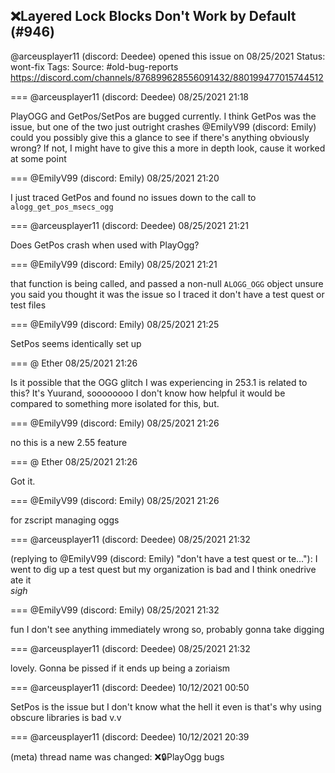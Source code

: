 ## ❌Layered Lock Blocks Don't Work by Default (#946)
@arceusplayer11 (discord: Deedee) opened this issue on 08/25/2021
Status: wont-fix
Tags: 
Source: #old-bug-reports https://discord.com/channels/876899628556091432/880199477015744512


=== @arceusplayer11 (discord: Deedee) 08/25/2021 21:18

PlayOGG and GetPos/SetPos are bugged currently. I think GetPos was the issue, but one of the two just outright crashes
@EmilyV99 (discord: Emily) could you possibly give this a glance to see if there's anything obviously wrong? If not, I might have to give this a more in depth look, cause it worked at some point

=== @EmilyV99 (discord: Emily) 08/25/2021 21:20

I just traced GetPos and found no issues down to the call to `alogg_get_pos_msecs_ogg`

=== @arceusplayer11 (discord: Deedee) 08/25/2021 21:21

Does GetPos crash when used with PlayOgg?

=== @EmilyV99 (discord: Emily) 08/25/2021 21:21

that function is being called, and passed a non-null `ALOGG_OGG` object
unsure
you said you thought it was the issue so I traced it
don't have a test quest or test files

=== @EmilyV99 (discord: Emily) 08/25/2021 21:25

SetPos seems identically set up

=== @ Ether 08/25/2021 21:26

Is it possible that the OGG glitch I was experiencing in 253.1 is related to this? It's Yuurand, soooooooo I don't know how helpful it would be compared to something more isolated for this, but.

=== @EmilyV99 (discord: Emily) 08/25/2021 21:26

no
this is a new 2.55 feature

=== @ Ether 08/25/2021 21:26

Got it.

=== @EmilyV99 (discord: Emily) 08/25/2021 21:26

for zscript managing oggs

=== @arceusplayer11 (discord: Deedee) 08/25/2021 21:32

(replying to @EmilyV99 (discord: Emily) "don't have a test quest or te…"): I went to dig up a test quest but my organization is bad and I think onedrive ate it\
*sigh*

=== @EmilyV99 (discord: Emily) 08/25/2021 21:32

fun
I don't see anything immediately wrong
so, probably gonna take digging

=== @arceusplayer11 (discord: Deedee) 08/25/2021 21:32

lovely.
Gonna be pissed if it ends up being a zoriaism

=== @arceusplayer11 (discord: Deedee) 10/12/2021 00:50

SetPos is the issue
but I don't know what the hell it even is
that's why using obscure libraries is bad v.v

=== @arceusplayer11 (discord: Deedee) 10/12/2021 20:39

(meta) thread name was changed: ❌🔒PlayOgg bugs

